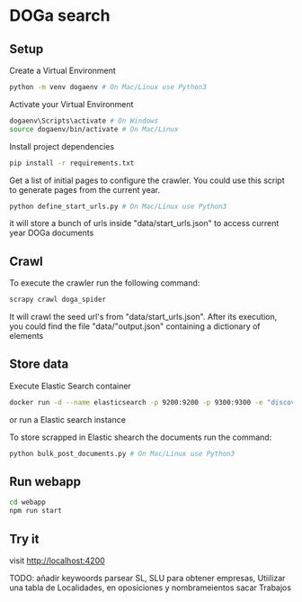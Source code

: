 # DOGa search

## Setup

Create a Virtual Environment
```bash
python -m venv dogaenv # On Mac/Linux use Python3
```

Activate your Virtual Environment
```bash
dogaenv\Scripts\activate # On Windows
source dogaenv/bin/activate # On Mac/Linux
```

Install project dependencies
```bash
pip install -r requirements.txt
```

Get a list of initial pages to configure the crawler. You could use this script to generate pages from the current year.
```bash
python define_start_urls.py # On Mac/Linux use Python3 
```
it will store a bunch of urls inside "data/start_urls.json" to access current year DOGa documents

## Crawl

To execute the crawler run the following command:
```bash
scrapy crawl doga_spider
```
It will crawl the seed url's from "data/start_urls.json". After its execution, you could find the file "data/"output.json" containing a dictionary of elements


## Store data

Execute Elastic Search container 
```bash
docker run -d --name elasticsearch -p 9200:9200 -p 9300:9300 -e "discovery.type=single-node" docker.elastic.co/elasticsearch/elasticsearch:7.10.0
```
or run a Elastic search instance

To store scrapped in Elastic shearch the documents run the command:
```bash
python bulk_post_documents.py # On Mac/Linux use Python3 
```

## Run webapp

```bash
cd webapp
npm run start
```

## Try it
visit [http://localhost:4200](http://localhost:4200)



TODO: añadir keywoords parsear SL, SLU para obtener empresas, Utiilizar una tabla de Localidades, en oposiciones y nombrameientos sacar Trabajos 
